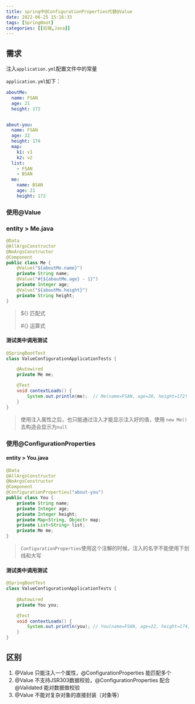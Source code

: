 ```yaml
---
title: spring中@ConfigurationProperties代替@Value
date: 2022-06-25 15:16:33
tags: [SpringBoot]
categories: [[后端,Java]]
---
```


## 需求

注入`application.yml`配置文件中的常量

`application.yml`如下：

```yaml
aboutMe:
  name: FSAN
  age: 21
  height: 172


about-you:
  name: FSAN
  age: 22
  height: 174
  map:
    k1: v1
    k2: v2
  list:
    - FSAN
    - BSAN
  me:
    name: BSAN
    age: 21
    height: 173

```

### 使用@Value

### entity > Me.java

```java
@Data
@AllArgsConstructor
@NoArgsConstructor
@Component
public class Me {
    @Value("${aboutMe.name}")
    private String name;
    @Value("#{${aboutMe.age} - 1}")
    private Integer age;
    @Value("${aboutMe.height}")
    private String height;
}
```

> ${} 匹配式
>
> #{} 运算式

#### 测试类中调用测试

```java
@SpringBootTest
class ValueConfigurationApplicationTests {

    @Autowired
    private Me me;

    @Test
    void contextLoads() {
        System.out.println(me);  // Me(name=FSAN, age=20, height=172)
    }
}
```

> 使用注入属性之后，也只能通过注入才能显示注入好的值，使用 `new Me()` 去构造会显示为`null`

### 使用@ConfigurationProperties

#### entity > You.java

```java
@Data
@AllArgsConstructor
@NoArgsConstructor
@Component
@ConfigurationProperties("about-you")
public class You {
    private String name;
    private Integer age;
    private Integer height;
    private Map<String, Object> map;
    private List<String> list;
    private Me me;
}
```

> `ConfigurationProperties`使用这个注解的时候，注入的名字不能使用下划线和大写

#### 测试类中调用测试

```java
@SpringBootTest
class ValueConfigurationApplicationTests {
    
    @Autowired
    private You you;

    @Test
    void contextLoads() {
        System.out.println(you); // You(name=FSAN, age=22, height=174, map={k1=v1, k2=v2}, list=[FSAN, BSAN], me=Me(name=BSAN, age=21, height=173))
    }
}
```

## 区别

1. @Value 只能注入一个属性，@ConfigurationProperties 能匹配多个
2. @Value 不支持JSR303数据校验，@ConfigurationProperties  配合@Validated 能对数据做校验
3. @Value 不能对复杂对象的直接封装（对象等）
